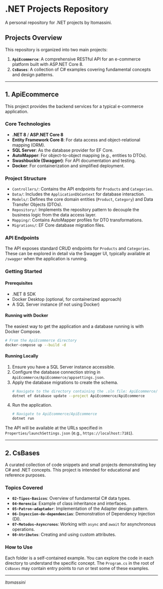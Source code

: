 # .NET Projects Repository

A personal repository for .NET projects by ltomassini.

## Projects Overview

This repository is organized into two main projects:

1.  **`ApiEcommerce`**: A comprehensive RESTful API for an e-commerce platform built with ASP.NET Core 8.
2.  **`CsBases`**: A collection of C# examples covering fundamental concepts and design patterns.

---

## 1. ApiEcommerce

This project provides the backend services for a typical e-commerce application.

### Core Technologies
*   **.NET 8** / **ASP.NET Core 8**
*   **Entity Framework Core 8**: For data access and object-relational mapping (ORM).
*   **SQL Server**: As the database provider for EF Core.
*   **AutoMapper**: For object-to-object mapping (e.g., entities to DTOs).
*   **Swashbuckle (Swagger)**: For API documentation and testing.
*   **Docker**: For containerization and simplified deployment.

### Project Structure
*   `Controllers/`: Contains the API endpoints for `Products` and `Categories`.
*   `Data/`: Includes the `ApplicationDbContext` for database interaction.
*   `Models/`: Defines the core domain entities (`Product`, `Category`) and Data Transfer Objects (DTOs).
*   `Repository/`: Implements the repository pattern to decouple the business logic from the data access layer.
*   `Mapping/`: Contains AutoMapper profiles for DTO transformations.
*   `Migrations/`: EF Core database migration files.

### API Endpoints

The API exposes standard CRUD endpoints for `Products` and `Categories`. These can be explored in detail via the Swagger UI, typically available at `/swagger` when the application is running.

### Getting Started

#### Prerequisites
*   .NET 8 SDK
*   Docker Desktop (optional, for containerized approach)
*   A SQL Server instance (if not using Docker)

#### Running with Docker
The easiest way to get the application and a database running is with Docker Compose.

```bash
# From the ApiEcommerce directory
docker-compose up --build -d
```

#### Running Locally
1.  Ensure you have a SQL Server instance accessible.
2.  Configure the database connection string in `ApiEcommerce/ApiEcommerce/appsettings.json`.
3.  Apply the database migrations to create the schema.
    ```bash
    # Navigate to the directory containing the .sln file: ApiEcommerce/
    dotnet ef database update --project ApiEcommerce/ApiEcommerce
    ```
4.  Run the application.
    ```bash
    # Navigate to ApiEcommerce/ApiEcommerce
    dotnet run
    ```
The API will be available at the URLs specified in `Properties/launchSettings.json` (e.g., `https://localhost:7181`).

---

## 2. CsBases

A curated collection of code snippets and small projects demonstrating key C# and .NET concepts. This project is intended for educational and reference purposes.

### Topics Covered
*   **`02-Tipos-Basicos`**: Overview of fundamental C# data types.
*   **`04-Herencia`**: Example of class inheritance and interfaces.
*   **`05-Patron-adaptador`**: Implementation of the Adapter design pattern.
*   **`06-Inyeccion-de-dependencias`**: Demonstration of Dependency Injection (DI).
*   **`07-Metodos-Asyncronos`**: Working with `async` and `await` for asynchronous operations.
*   **`08-Atributos`**: Creating and using custom attributes.

### How to Use
Each folder is a self-contained example. You can explore the code in each directory to understand the specific concept. The `Program.cs` in the root of `CsBases` may contain entry points to run or test some of these examples.

---
*ltomassini*